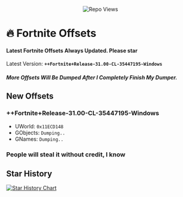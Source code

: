 <p align="center"> <img src="https://komarev.com/ghpvc/?username=SternI&label=Repo%20views&color=0e75b6&style=flat" alt="Repo Views" /> </p>


# 🔥 Fortnite Offsets

#### Latest Fortnite Offsets Always Updated. Please star
Latest Version: **``++Fortnite+Release-31.00-CL-35447195-Windows``**
##### **More Offsets Will Be Dumped After I Completely Finish My Dumper.**
## New Offsets
### ++Fortnite+Release-31.00-CL-35447195-Windows
- UWorld: ``0x11ECD148``
- GObjects: ``Dumping..``
- GNames: ``Dumping..``

### People will steal it without credit, I know


## Star History

[![Star History Chart](https://api.star-history.com/svg?repos=SternI/FortniteOffsets&type=Date)](https://star-history.com/#SternI/FortniteOffsets&Date)

